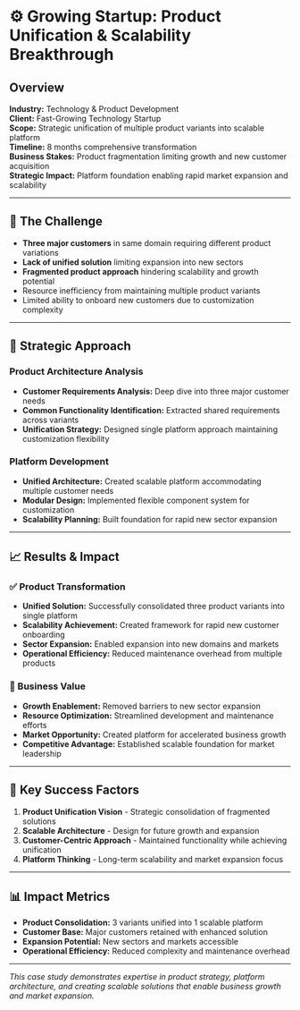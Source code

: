 # ⚙️ Growing Startup: Product Unification & Scalability Breakthrough

## Overview
**Industry:** Technology & Product Development  
**Client:** Fast-Growing Technology Startup  
**Scope:** Strategic unification of multiple product variants into scalable platform  
**Timeline:** 8 months comprehensive transformation  
**Business Stakes:** Product fragmentation limiting growth and new customer acquisition  
**Strategic Impact:** Platform foundation enabling rapid market expansion and scalability

---

## 🎯 The Challenge
- **Three major customers** in same domain requiring different product variations
- **Lack of unified solution** limiting expansion into new sectors
- **Fragmented product approach** hindering scalability and growth potential
- Resource inefficiency from maintaining multiple product variants
- Limited ability to onboard new customers due to customization complexity

---

## 🚀 Strategic Approach

### Product Architecture Analysis
- **Customer Requirements Analysis:** Deep dive into three major customer needs
- **Common Functionality Identification:** Extracted shared requirements across variants
- **Unification Strategy:** Designed single platform approach maintaining customization flexibility

### Platform Development
- **Unified Architecture:** Created scalable platform accommodating multiple customer needs
- **Modular Design:** Implemented flexible component system for customization
- **Scalability Planning:** Built foundation for rapid new sector expansion

---

## 📈 Results & Impact

### ✅ Product Transformation
- **Unified Solution:** Successfully consolidated three product variants into single platform
- **Scalability Achievement:** Created framework for rapid new customer onboarding
- **Sector Expansion:** Enabled expansion into new domains and markets
- **Operational Efficiency:** Reduced maintenance overhead from multiple products

### 💼 Business Value
- **Growth Enablement:** Removed barriers to new sector expansion
- **Resource Optimization:** Streamlined development and maintenance efforts
- **Market Opportunity:** Created platform for accelerated business growth
- **Competitive Advantage:** Established scalable foundation for market leadership

---

## 🔑 Key Success Factors
1. **Product Unification Vision** - Strategic consolidation of fragmented solutions
2. **Scalable Architecture** - Design for future growth and expansion
3. **Customer-Centric Approach** - Maintained functionality while achieving unification
4. **Platform Thinking** - Long-term scalability and market expansion focus

---

## 📊 Impact Metrics
- **Product Consolidation:** 3 variants unified into 1 scalable platform
- **Customer Base:** Major customers retained with enhanced solution
- **Expansion Potential:** New sectors and markets accessible
- **Operational Efficiency:** Reduced complexity and maintenance overhead

---

*This case study demonstrates expertise in product strategy, platform architecture, and creating scalable solutions that enable business growth and market expansion.*